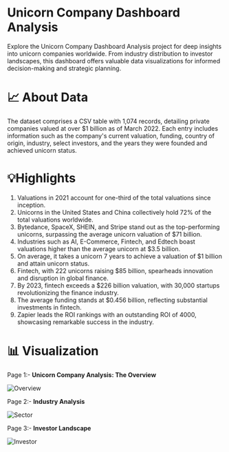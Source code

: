 # Unicorn Company Dashboard Analysis
Explore the Unicorn Company Dashboard Analysis project for deep insights into unicorn companies worldwide. From industry distribution to investor landscapes, this dashboard offers valuable data visualizations for informed decision-making and strategic planning.

# 📈 About Data
The dataset comprises a CSV table with 1,074 records, detailing private companies valued at over $1 billion as of March 2022. Each entry includes information such as the company's current valuation, funding, country of origin, industry, select investors, and the years they were founded and achieved unicorn status.

# 💡Highlights
1) Valuations in 2021 account for one-third of the total valuations since inception.
2) Unicorns in the United States and China collectively hold 72% of the total valuations worldwide.
3) Bytedance, SpaceX, SHEIN, and Stripe stand out as the top-performing unicorns, surpassing the average unicorn valuation of $71 billion.
4) Industries such as AI, E-Commerce, Fintech, and Edtech boast valuations higher than the average unicorn at $3.5 billion.
5) On average, it takes a unicorn 7 years to achieve a valuation of $1 billion and attain unicorn status.
6) Fintech, with 222 unicorns raising $85 billion, spearheads innovation and disruption in global finance.
7) By 2023, fintech exceeds a $226 billion valuation, with 30,000 startups revolutionizing the finance industry.
8) The average funding stands at $0.456 billion, reflecting substantial investments in fintech.
9) Zapier leads the ROI rankings with an outstanding ROI of 4000, showcasing remarkable success in the industry.

# 📊 Visualization
Page 1:- **Unicorn Company Analysis: The Overview**

![Overview](https://github.com/mudit2112/Unicorn-Company-Dashboard-Analysis/assets/66156298/bbe8bf51-0d92-458d-9410-ed07554a5158)

Page 2:- **Industry Analysis**

![Sector](https://github.com/mudit2112/Unicorn-Company-Dashboard-Analysis/assets/66156298/2c2c08ed-6524-49f1-bf67-ea747d64eba0)

Page 3:- **Investor Landscape**

![Investor](https://github.com/mudit2112/Unicorn-Company-Dashboard-Analysis/assets/66156298/b2cf7c8a-6f26-43b9-b0f1-71db2036cb0d)

